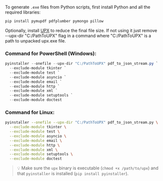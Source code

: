 To generate `.exe` files from Python scripts, first install Python and all the required libraries:

```bash
pip install pymupdf pdfplumber pymongo pillow
```

Optionally, install [UPX](https://upx.github.io/) to reduce the final file size.
If not using it just remove --upx-dir "C:/PathToUPX" flag in a command where "C:/PathToUPX" is a path to unpacked upx.exe file.

### Command for **PowerShell (Windows)**:

```powershell
pyinstaller --onefile --upx-dir "C:/PathToUPX" pdf_to_json_stream.py `
  --exclude-module tkinter `
  --exclude-module test `
  --exclude-module asyncio `
  --exclude-module email `
  --exclude-module http `
  --exclude-module xml `
  --exclude-module setuptools `
  --exclude-module doctest
```

### Command for **Linux**:

```bash
pyinstaller --onefile --upx-dir "C:/PathToUPX" pdf_to_json_stream.py \
  --exclude-module tkinter \
  --exclude-module test \
  --exclude-module asyncio \
  --exclude-module email \
  --exclude-module http \
  --exclude-module xml \
  --exclude-module setuptools \
  --exclude-module doctest
```

> 💡 Make sure the `upx` binary is executable (`chmod +x /path/to/upx`) and that `pyinstaller` is installed (`pip install pyinstaller`).

